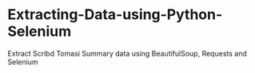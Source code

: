 # Extracting-Data-using-Python-Selenium
Extract Scribd Tomasi Summary data using BeautifulSoup, Requests and Selenium
